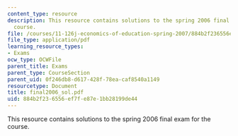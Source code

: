 ```yaml
---
content_type: resource
description: This resource contains solutions to the spring 2006 final exam for the
  course.
file: /courses/11-126j-economics-of-education-spring-2007/884b2f236556ef7fe87e1bb28199de44_final2006_sol.pdf
file_type: application/pdf
learning_resource_types:
- Exams
ocw_type: OCWFile
parent_title: Exams
parent_type: CourseSection
parent_uid: 0f246db8-d617-428f-78ea-caf8540a1149
resourcetype: Document
title: final2006_sol.pdf
uid: 884b2f23-6556-ef7f-e87e-1bb28199de44
---
```

This resource contains solutions to the spring 2006 final exam for the course.

